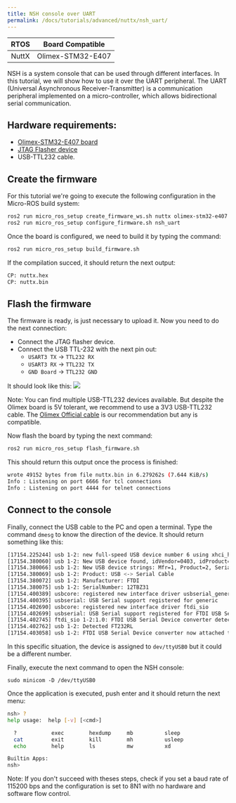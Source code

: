 ```yaml
---
title: NSH console over UART
permalink: /docs/tutorials/advanced/nuttx/nsh_uart/
---
```


|  RTOS |  Board Compatible |
|:-----:|:-----------------:|
| NuttX | Olimex-STM32-E407 |

NSH is a system console that can be used through different interfaces. In this tutorial, we will show how to use it over the UART peripheral. The UART (Universal Asynchronous Receiver-Transmitter) is a communication peripheral implemented on a micro-controller, which allows bidirectional serial communication.

## Hardware requirements:
- [Olimex-STM32-E407 board](https://www.olimex.com/Products/ARM/ST/STM32-E407/open-source-hardware)
- [JTAG Flasher device](https://www.olimex.com/Products/ARM/JTAG/ARM-USB-TINY/)
- USB-TTL232 cable.

## Create the firmware

For this tutorial we're going to execute the following configuration in the Micro-ROS build system:
```bash
ros2 run micro_ros_setup create_firmware_ws.sh nuttx olimex-stm32-e407
ros2 run micro_ros_setup configure_firmware.sh nsh_uart
```

Once the board is configured, we need to build it by typing the command:
```bash
ros2 run micro_ros_setup build_firmware.sh
```

If the compilation succed, it should return the next output:
```bash
CP: nuttx.hex
CP: nuttx.bin
```
## Flash the firmware

The firmware is ready, is just necessary to upload it. Now you need to do the next connection:
- Connect the JTAG flasher device.
- Connect the USB TTL-232 with the next pin out:
    - `USART3 TX` -> `TTL232 RX`
    - `USART3 RX` -> `TTL232 TX`
    - `GND Board` -> `TTL232 GND`

It should look like this:
![](images/olimex_uart.jpg)

Note: You can find multiple USB-TTL232 devices available. But despite the Olimex board is 5V tolerant, we recommend to use a 3V3 USB-TTL232 cable. The [Olimex Official cable](https://www.olimex.com/Products/Components/Cables/USB-Serial-Cable/USB-Serial-Cable-F/) is our recommendation but any is compatible.

Now flash the board by typing the next command:
```bash
ros2 run micro_ros_setup flash_firmware.sh
```

This should return this output once the process is finished:
```bash
wrote 49152 bytes from file nuttx.bin in 6.279262s (7.644 KiB/s)
Info : Listening on port 6666 for tcl connections
Info : Listening on port 4444 for telnet connections
```
## Connect to the console

Finally, connect the USB cable to the PC and open a terminal. Type the command ``dmesg`` to know the direction of the device. It should return something like this:
```bash
[17154.225244] usb 1-2: new full-speed USB device number 6 using xhci_hcd
[17154.380060] usb 1-2: New USB device found, idVendor=0403, idProduct=6001, bcdDevice= 6.00
[17154.380066] usb 1-2: New USB device strings: Mfr=1, Product=2, SerialNumber=3
[17154.380069] usb 1-2: Product: USB <-> Serial Cable
[17154.380072] usb 1-2: Manufacturer: FTDI
[17154.380075] usb 1-2: SerialNumber: 12TBZ31
[17154.400389] usbcore: registered new interface driver usbserial_generic
[17154.400395] usbserial: USB Serial support registered for generic
[17154.402690] usbcore: registered new interface driver ftdi_sio
[17154.402699] usbserial: USB Serial support registered for FTDI USB Serial Device
[17154.402745] ftdi_sio 1-2:1.0: FTDI USB Serial Device converter detected
[17154.402762] usb 1-2: Detected FT232RL
[17154.403058] usb 1-2: FTDI USB Serial Device converter now attached to ttyUSB0

```

In this specific situation, the device is assigned to ``dev/ttyUSB0`` but it could be a different number.

Finally, execute the next command to open the NSH console:
```
sudo minicom -D /dev/ttyUSB0
```

Once the application is executed, push enter and it should return the next menu:
```bash
nsh> ?
help usage:  help [-v] [<cmd>]

  ?           exec        hexdump     mb          sleep       
  cat         exit        kill        mh          usleep      
  echo        help        ls          mw          xd          

Builtin Apps:
nsh>
```

Note: If you don't succeed with theses steps, check if you set a baud rate of 115200 bps and the configuration is set to 8N1 with no hardware and software flow control.
